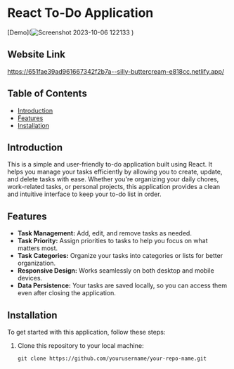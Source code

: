 # React To-Do Application

[Demo](![Screenshot 2023-10-06 122133](https://github.com/yashyp07/To-Do-Website/assets/101519769/cf0cdbd2-9c89-4f2f-93b5-2e102b29b446)
)

## Website Link 
https://651fae39ad961667342f2b7a--silly-buttercream-e818cc.netlify.app/

## Table of Contents

- [Introduction](#introduction)
- [Features](#features)
- [Installation](#installation)

## Introduction

This is a simple and user-friendly to-do application built using React. It helps you manage your tasks efficiently by allowing you to create, update, and delete tasks with ease. Whether you're organizing your daily chores, work-related tasks, or personal projects, this application provides a clean and intuitive interface to keep your to-do list in order.

## Features

- **Task Management:** Add, edit, and remove tasks as needed.
- **Task Priority:** Assign priorities to tasks to help you focus on what matters most.
- **Task Categories:** Organize your tasks into categories or lists for better organization.
- **Responsive Design:** Works seamlessly on both desktop and mobile devices.
- **Data Persistence:** Your tasks are saved locally, so you can access them even after closing the application.

## Installation

To get started with this application, follow these steps:

1. Clone this repository to your local machine:

   ```shell
   git clone https://github.com/yourusername/your-repo-name.git
